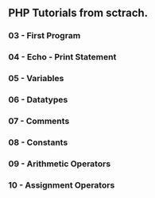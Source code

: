 ## PHP Tutorials from sctrach.

### 03 - First Program
### 04 - Echo - Print Statement
### 05 - Variables
### 06 - Datatypes
### 07 - Comments
### 08 - Constants
### 09 - Arithmetic Operators
### 10 - Assignment Operators

